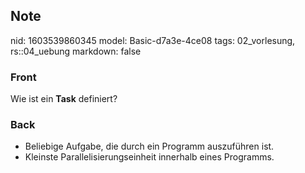 ## Note
nid: 1603539860345
model: Basic-d7a3e-4ce08
tags: 02_vorlesung, rs::04_uebung
markdown: false

### Front
<p>Wie ist ein <b>Task</b> definiert?

### Back
<div>
  <div>
    <ul>
      <li>Beliebige Aufgabe, die durch ein Programm auszuführen
      ist.
      <li>Kleinste Parallelisierungseinheit innerhalb eines
      Programms.
    </ul>
  </div>
</div>
